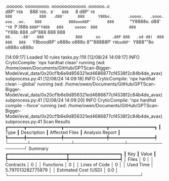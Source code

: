 

  .oooooo.    ooooooooo.   ooooooooooooo  .oooooo..o                                 
 d8P'  `Y8b   `888   `Y88. 8'   888   `8 d8P'    `Y8                                 
888            888   .d88'      888      Y88bo.       .ooooo.   .oooo.   ooo. .oo.   
888            888ooo88P'       888       `"Y8888o.  d88' `"Y8 `P  )88b  `888P"Y88b  
888     ooooo  888              888           `"Y88b 888        .oP"888   888   888  
`88.    .88'   888              888      oo     .d8P 888   .o8 d8(  888   888   888  
 `Y8bood8P'   o888o            o888o     8""88888P'  `Y8bod8P' `Y888""8o o888o o888o                                                        


                                                                   

[14:09:17] Loaded 10 rules                                                                                                                                                                                                                  tasks.py:119
[12/08/24 14:09:17] INFO     CryticCompile: 'npx hardhat clean' running (wd: /home/owen/Documents/GitHub/GPTScan-Bigger-Model/eval_data/0x20cf1b6e9d856321ed4686877cf4538f2c84b4de_avax)                                                subprocess.py:41
[12/08/24 14:09:18] INFO     CryticCompile: 'npx hardhat clean --global' running (wd: /home/owen/Documents/GitHub/GPTScan-Bigger-Model/eval_data/0x20cf1b6e9d856321ed4686877cf4538f2c84b4de_avax)                                       subprocess.py:41
[12/08/24 14:09:20] INFO     CryticCompile: 'npx hardhat compile --force' running (wd: /home/owen/Documents/GitHub/GPTScan-Bigger-Model/eval_data/0x20cf1b6e9d856321ed4686877cf4538f2c84b4de_avax)                                      subprocess.py:41
                      Scan Results                       
┏━━━━━━┳━━━━━━━━━━━━━┳━━━━━━━━━━━━━━━━┳━━━━━━━━━━━━━━━━━┓
┃ Type ┃ Description ┃ Affected Files ┃ Analysis Report ┃
┡━━━━━━╇━━━━━━━━━━━━━╇━━━━━━━━━━━━━━━━╇━━━━━━━━━━━━━━━━━┩
└──────┴─────────────┴────────────────┴─────────────────┘
                  Summary                   
┏━━━━━━━━━━━━━━━━━━━━━━┳━━━━━━━━━━━━━━━━━━━┓
┃ Key                  ┃ Value             ┃
┡━━━━━━━━━━━━━━━━━━━━━━╇━━━━━━━━━━━━━━━━━━━┩
│ Files                │ 0                 │
│ Contracts            │ 0                 │
│ Functions            │ 0                 │
│ Lines of Code        │ 0                 │
│ Used Time            │ 5.797013282775879 │
│ Estimated Cost (USD) │ 0.0               │
└──────────────────────┴───────────────────┘
